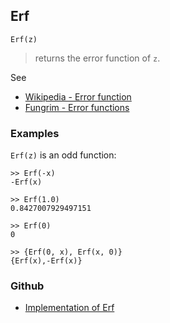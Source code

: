 ## Erf

```
Erf(z)
```

> returns the error function of `z`.
 
See
* [Wikipedia - Error function](https://en.wikipedia.org/wiki/Error_function)
* [Fungrim - Error functions](http://fungrim.org/topic/Error_functions/)



### Examples

`Erf(z)` is an odd function:

```
>> Erf(-x)
-Erf(x)
 
>> Erf(1.0)
0.8427007929497151
 
>> Erf(0)
0
 
>> {Erf(0, x), Erf(x, 0)}
{Erf(x),-Erf(x)}
```
### Github
* [Implementation of Erf](https://github.com/axkr/symja_android_library/blob/master/symja_android_library/matheclipse-core/src/main/java/org/matheclipse/core/builtin/SpecialFunctions.java#L443) 
